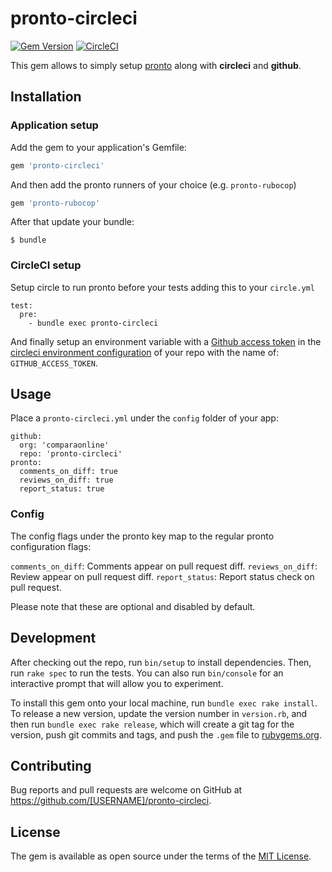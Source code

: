 # pronto-circleci

[![Gem Version](https://badge.fury.io/rb/pronto-circleci.svg)](https://badge.fury.io/rb/pronto-circleci)
[![CircleCI](https://circleci.com/gh/comparaonline/pronto-circleci/tree/master.svg?style=svg)](https://circleci.com/gh/comparaonline/pronto-circleci/tree/master)

This gem allows to simply setup [pronto](https://github.com/prontolabs/pronto) along with **circleci** and **github**.

## Installation

### Application setup

Add the gem to your application's Gemfile:

```ruby
gem 'pronto-circleci'
```

And then add the pronto runners of your choice (e.g. `pronto-rubocop`)

```ruby
gem 'pronto-rubocop'
```

After that update your bundle:
```
$ bundle
```

### CircleCI setup

Setup circle to run pronto before your tests adding this to your `circle.yml`

```
test:
  pre:
    - bundle exec pronto-circleci
```

And finally setup an environment variable with a [Github access token](https://help.github.com/articles/creating-an-access-token-for-command-line-use) in the [circleci environment configuration](https://circleci.com/docs/1.0/environment-variables/) of your repo with the name of: `GITHUB_ACCESS_TOKEN`.


## Usage

Place a `pronto-circleci.yml` under the `config` folder of your app:

```
github:
  org: 'comparaonline'
  repo: 'pronto-circleci'
pronto:
  comments_on_diff: true
  reviews_on_diff: true
  report_status: true
```

### Config
The config flags under the pronto key map to the regular pronto configuration flags:

`comments_on_diff`: Comments appear on pull request diff.
`reviews_on_diff`: Review appear on pull request diff.
`report_status`: Report status check on pull request.

Please note that these are optional and disabled by default.


## Development

After checking out the repo, run `bin/setup` to install dependencies. Then, run `rake spec` to run the tests. You can also run `bin/console` for an interactive prompt that will allow you to experiment.

To install this gem onto your local machine, run `bundle exec rake install`. To release a new version, update the version number in `version.rb`, and then run `bundle exec rake release`, which will create a git tag for the version, push git commits and tags, and push the `.gem` file to [rubygems.org](https://rubygems.org).

## Contributing

Bug reports and pull requests are welcome on GitHub at https://github.com/[USERNAME]/pronto-circleci.

## License

The gem is available as open source under the terms of the [MIT License](http://opensource.org/licenses/MIT).
